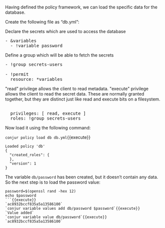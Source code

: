 Having defined the policy framework, we can load the specific data for the database.

Create the following file as “db.yml”:

Declare the secrets which are used to access the database
<pre class="file" data-filename="db.yml" data-target="replace">- &variables
  - !variable password
</pre>

Define a group which will be able to fetch the secrets
<pre class="file" data-filename="db.yml">
- !group secrets-users

- !permit
  resource: *variables
</pre>

"read" privilege allows the client to read metadata.
"execute" privilege allows the client to read the secret data.
These are normally granted together, but they are distinct just like read and execute bits on a filesystem.
<pre class="file" data-filename="db.yml">

  privileges: [ read, execute ]
  roles: !group secrets-users
</pre>
Now load it using the following command:

`conjur policy load db db.yml`{{execute}}
```
Loaded policy 'db'
{
  "created_roles": {
  },
  "version": 1
}
```
The variable `db/password` has been created, but it doesn’t contain any data. So the next step is to load the password value:


```
password=$(openssl rand -hex 12)
echo $password
```{{execute}}
`ac8932bccf835a5a13586100`
`conjur variable values add db/password $password`{{execute}}
`Value added`
`conjur variable value db/password`{{execute}}
`ac8932bccf835a5a13586100`

